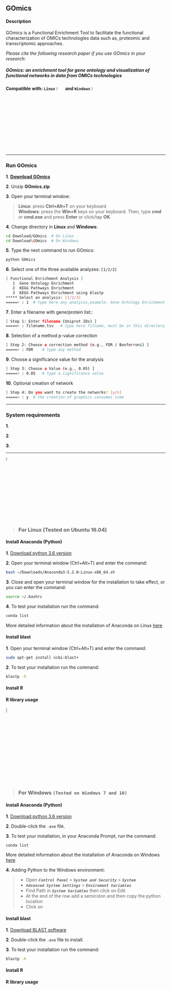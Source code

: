 ## GOmics
#### Description
GOmics is a Functional Enrichment Tool to facilitate the functional characterization of OMICs technologies data such as, proteomic and transcriptomic approaches.

_Please cite the following research paper if you use GOmics in your research_:

##### GOmics: an enrichment tool for gene ontology and visualization of functional networks in data from OMICs technologies

#### Compatible with: **`Linux`** <img src="https://upload.wikimedia.org/wikipedia/commons/thumb/b/b0/NewTux.svg/300px-NewTux.svg.png" width = 5%> and **`Windows`** <img src="https://upload.wikimedia.org/wikipedia/sr/thumb/1/14/Windows_logo_-_2006.svg/644px-Windows_logo_-_2006.svg.png" width = 5%>
<hr />

### Run GOmics

**1**. [**Download GOmics**](https://github.com/bioinfproject/bioinfo/blob/master/GOmics.zip?raw=true)

**2**. Unzip **GOmics.zip**

**3**. Open your terminal window:
>**Linux**: press **Ctrl+Alt+T** on your keyboard<br>
>**Windows**: press the **Win+R** keys on your keyboard. Then, type **cmd** or **cmd.exe** and press **Enter** or click/tap **OK**.<br>

**4**. Change directory in **Linux** and **Windows**:
```bash 
cd Download/GOmics  # On Linux
cd Download\GOmics  # On Windows
```
**5**. Type the next command to run GOmics:
```bash 
python GOmics
```
**6**. Select one of the three available analyzes: `[1/2/3]`
```bash
[ Functional Enrichment Analysis ]
   1  Gene Ontology Enrichment
   2  KEGG Pathways Enrichment
   3  KEGG Pathways Enrichment using blastp
***** Select an analysis: [1/2/3]
=====> : 1  # type here any analysis,example: Gene Ontology Enrichment
```
**7**. Enter a filename with gene/protein list::
```bash
[ Step 1: Enter filename (Uniprot IDs) ]
=====> : filename.tsv   # type here filname, must be in this directory
```
**8**. Selection of a method p-value correction
```bash
[ Step 2: Choose a correction method (e.g., FDR / Bonferroni) ]
=====> : FDR    # type any method
```
**9**. Choose a significance value for the analysis
```bash
[ Step 3: Choose a Value (e.g., 0.05) ]
=====> : 0.05   # type a significance value
```
**10**. Optional creation of network
```bash
[ Step 4: Do you want to create the networks? [y/n]
=====> : y  # the creation of graphics consumes time
```
<hr />

### **System requirements**
**1**.

**2**.

**3**.

<hr />

<img src="https://upload.wikimedia.org/wikipedia/commons/thumb/b/b0/NewTux.svg/300px-NewTux.svg.png" width = 5%><br>
> ### **For Linux** (Tested on Ubuntu 16.04)

#### Install Anaconda (Python)

**1**. [Download python 3.6 version](https://repo.anaconda.com/archive/Anaconda3-5.2.0-Linux-x86_64.sh)

**2**. Open your terminal window (Ctrl+Alt+T) and enter the command:
```bash
bash ~/Downloads/Anaconda3-5.2.0-Linux-x86_64.sh 
```
**3**. Close and open your terminal window for the installation to take effect, or you can enter the command:
```bash
source ~/.bashrc
```
**4**. To test your installation run the command:
```bash
conda list
```
More detailed information about the installation of Anaconda on Linux [here](http://docs.anaconda.com/anaconda/install/linux/)
#### Install blast
**1**. Open your terminal window (Ctrl+Alt+T) and enter the command:
```bash
sudo apt-get install ncbi-blast+
```
**2**. To test your installation run the command:
```bash
blastp -h
```
#### Install R

#### R library usage

<img src="https://upload.wikimedia.org/wikipedia/sr/thumb/1/14/Windows_logo_-_2006.svg/644px-Windows_logo_-_2006.svg.png" width = 6%><br>
> ### **For Windows** ``(Tested on Windows 7 and 10)``

#### Install Anaconda (Python)

**1**. [Download python 3.6 version](https://repo.anaconda.com/archive/Anaconda3-5.2.0-Windows-x86_64.exe)

**2**. Double-click the `.exe` file.

**3**. To test your installation, in your Anaconda Prompt, run the command:
```bash
conda list
```
More detailed information about the installation of Anaconda on Windows [here](http://docs.anaconda.com/anaconda/install/windows/)

**4**. Adding Python to the Windows environment:
>- Open ___`Control Panel`___ > ___`System and Security`___ > ___`System`___
>- ___`Advanced System Settings`___ > ___`Enviroment Variables`___
>- Find Path in ___`System Variables`___ then click on Edit
>- At the end of the row add a semicolon and then copy the python location
>- Click on  

#### Install blast
**1**. [Download BLAST software](ftp://ftp.ncbi.nlm.nih.gov/blast/executables/blast+/LATEST/ncbi-blast-2.7.1+-win64.exe)

**2**. Double-click the `.exe` file to install.

**3**. To test your installation run the command:
```bash
blastp -h
```
#### Install R

#### R library usage
